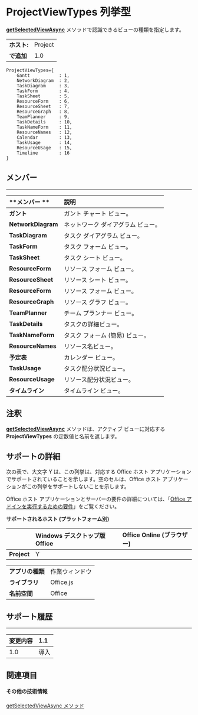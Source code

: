 
# ProjectViewTypes 列挙型
**[getSelectedViewAsync](../../reference/shared/projectdocument.getselectedviewasync.md)** メソッドで認識できるビューの種類を指定します。

|||
|:-----|:-----|
|**ホスト:**|Project|
|**で追加**|1.0|

```
ProjectViewTypes={
    Gantt           : 1, 
    NetworkDiagram  : 2, 
    TaskDiagram     : 3, 
    TaskForm        : 4, 
    TaskSheet       : 5, 
    ResourceForm    : 6, 
    ResourceSheet   : 7, 
    ResourceGraph   : 8, 
    TeamPlanner     : 9, 
    TaskDetails     : 10, 
    TaskNameForm    : 11, 
    ResourceNames   : 12, 
    Calendar        : 13, 
    TaskUsage       : 14, 
    ResourceUsage   : 15, 
    Timeline        : 16
}
```


## メンバー


****


|**メンバー	**|**説明**|
|:-----|:-----|
|**ガント**|ガント チャート ビュー。|
|**NetworkDiagram**|ネットワーク ダイアグラム ビュー。|
|**TaskDiagram**|タスク ダイアグラム ビュー。|
|**TaskForm**|タスク フォーム ビュー。|
|**TaskSheet**|タスク シート ビュー。|
|**ResourceForm**|リソース フォーム ビュー。|
|**ResourceSheet**|リソース シート ビュー。|
|**ResourceForm**|リソース フォーム ビュー。|
|**ResourceGraph**|リソース グラフ ビュー。|
|**TeamPlanner**|チーム プランナー ビュー。|
|**TaskDetails**|タスクの詳細ビュー。|
|**TaskNameForm**|タスク フォーム (簡易) ビュー。|
|**ResourceNames**|リソース名ビュー。|
|**予定表**|カレンダー ビュー。|
|**TaskUsage**|タスク配分状況ビュー。|
|**ResourceUsage**|リソース配分状況ビュー。|
|**タイムライン**|タイムライン ビュー。|

## 注釈

**[getSelectedViewAsync](../../reference/shared/projectdocument.getselectedviewasync.md)** メソッドは、アクティブ ビューに対応する **ProjectViewTypes** の定数値と名前を返します。


## サポートの詳細


次の表で、大文字 Y は、この列挙は、対応する Office ホスト アプリケーションでサポートされていることを示します。空のセルは、Office ホスト アプリケーションがこの列挙をサポートしないことを示します。

Office ホスト アプリケーションとサーバーの要件の詳細については、「[Office アドインを実行するための要件](../../docs/overview/requirements-for-running-office-add-ins.md)」をご覧ください。


**サポートされるホスト (プラットフォーム別)**


||**Windows デスクトップ版 Office**|**Office Online (ブラウザー)**|
|:-----|:-----|:-----|
|**Project**|Y||

|||
|:-----|:-----|
|**アプリの種類**|作業ウィンドウ|
|**ライブラリ**|Office.js|
|**名前空間**|Office|

## サポート履歴



****


|**変更内容**|**1.1**|
|:-----|:-----|
|1.0|導入|

## 関連項目



#### その他の技術情報


[getSelectedViewAsync メソッド](../../reference/shared/projectdocument.getselectedviewasync.md)
